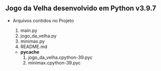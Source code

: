 ## Jogo da Velha desenvolvido em Python v3.9.7

   - Arquivos contidos no Projeto
      1. main.py
      2. jogo_da_velha.py
      3. minimax.py
      4. README.md

      - __pycache__
         1. jogo_da_velha.cpython-39.pyc
         2. minimax.cpython-39.pyc